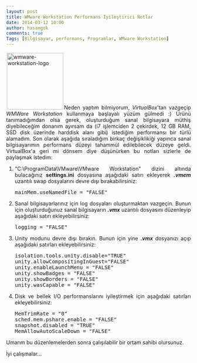 ```yaml
---
layout: post
title: WMware Workstation Performans İyileştirici Notlar
date: 2014-03-12 10:00
author: hasangok
comments: true
Tags: [Bilgisayar, performans, Programlar, WMware Workstation]
---
```

<p style="text-align: justify;"><img class="alignleft  wp-image-614" style="margin: 2px; border: 0px;" alt="wmware-workstation-logo" src="http://www.hasangok.com.tr/wp-content/uploads/2014/03/wmware-workstation-logo.png" width="154" height="154" />Neden yaptım bilmiyorum, <em>VirtualBox</em>'tan vazgeçip <em>WMWare Workstation</em> kullanmaya başlayalı yüzüm gülmedi :) Ürünü tanımadığımdan olsa gerek, oluşturduğum sanal bilgisayara müthiş diyebileceğim donanım ayırsam da (i7 işlemciden 2 çekirdek, 12 GB RAM, SSD disk üzerinde harddisk alanı gibi) istediğim performansı bir türlü alamadım. Son olarak aşağıda sıraladığım birkaç değişiklikiği yapınca sanal bilgisayarımın performans düzeyi tahammül edilebilecek düzeye geldi. VirtualBox'a geri mi dönsem diye düşünürken bu notları sizlerle de paylaşmak istedim:</p>

<ol style="text-align: justify;">
	<li>"C:\ProgramData\VMware\VMware Workstation" dizini altında bulacağınız <strong>settings.ini</strong> dosyasına aşağıdaki satırı ekleyerek <em><strong>.vmem</strong></em> uzantılı swap dosyalarını devre dışı bırakabilirsiniz:
<pre class="lang:default decode:true">mainMem.useNamedFile = "FALSE"</pre>
</li>
	<li>Sanal bilgisayarlarınız için log dosyaları oluşturmaktan vazgeçin. Bunun için oluşturduğunuz sanal bilgisayarın <em><strong>.vmx</strong></em> uzantılı dosyasını düzenleyip aşağıdaki satırı ekleyebilirsiniz:
<pre class="lang:default decode:true">logging = "FALSE"</pre>
</li>
	<li>Unity modunu devre dışı bırakın. Bunun için yine <em><strong>.vmx</strong></em> dosyanızı açıp aşağıdaki satırları ekleyebilirsiniz:
<pre class="lang:default decode:true">isolation.tools.unity.disable="TRUE"
unity.allowCompositingInGuest="FALSE"
unity.enableLaunchMenu = "FALSE"
unity.showBadges = "FALSE"
unity.showBorders = "FALSE"
unity.wasCapable = "FALSE"</pre>
</li>
	<li>Disk ve bellek I/O performanslarını iyileştirmek için aşağıdaki satırları ekleyebilirsiniz:
<pre class="lang:default decode:true">MemTrimRate = "0"
sched.mem.pshare.enable = "FALSE"
snapshot.disabled = "TRUE"
MemAllowAutoScaleDown = "FALSE"</pre>
</li>
</ol>
<p style="text-align: justify;">Umarım bu düzenlemelerden sonra çalışılabilir bir ortam sahibi olursunuz.</p>
<p style="text-align: justify;">İyi çalışmalar...</p>
